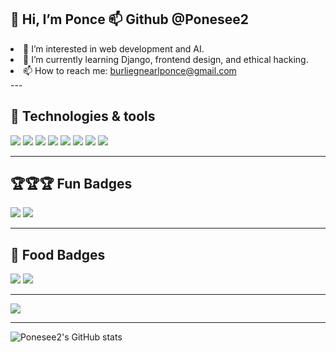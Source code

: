 <div style="display: flex; justify-content: space-between; align-items: start; gap: 20px;">
  
  <!-- Left Section: List -->
  <div>
    <h2>👋 Hi, I’m Ponce 📫 Github @Ponesee2</h2>
    <ul style="margin: 0; padding: 0; list-style-position: inside;">
      <li>👀 I’m interested in web development and AI.</li> 
      <li>🌱 I’m currently learning Django, frontend design, and ethical hacking.</li>
      <li>📫 How to reach me: <a href="mailto:burliegnearlponce@gmail.com">burliegnearlponce@gmail.com</a></li>
    </ul>
  </div>
</div> 
---

## 🔧 Technologies & tools 
<p align="left">
  <img src="https://img.shields.io/badge/ChatGPT-74aa9c?style=for-the-badge&logo=openai&logoColor=white" />
  <img src="https://img.shields.io/badge/Twilio-F22F46?style=for-the-badge&logo=Twilio&logoColor=white" />
  <img src="https://img.shields.io/badge/Django-092E20?style=for-the-badge&logo=django&logoColor=green" />
  <img src="https://img.shields.io/badge/MongoDB-4EA94B?style=for-the-badge&logo=mongodb&logoColor=white" />
  <img src="https://img.shields.io/badge/Sqlite-003B57?style=for-the-badge&logo=sqlite&logoColor=white" />
  <img src="https://img.shields.io/badge/VSCode-0078D4?style=for-the-badge&logo=visual%20studio%20code&logoColor=white" />
  <img src="https://img.shields.io/badge/Visual_Studio-5C2D91?style=for-the-badge&logo=visual%20studio&logoColor=white" />
  <img src="https://img.shields.io/badge/Sublime_Text-575757?style=for-the-badge&logo=sublime-text&logoColor=important" />
</p>

---

## 🏆🏆🏆 Fun Badges   
<p align="left">
  <img src="https://img.shields.io/badge/Hacker-E34F26?style=for-the-badge&logo=kalilinux&logoColor=white" />
  <img src="https://img.shields.io/badge/Proud-Developer-orange?style=for-the-badge&logo=python&logoColor=white"/>
</p>

---

## 🍔 Food Badges  
<p align="left">
  <img src="https://img.shields.io/badge/KFC-F40027?style=for-the-badge&logo=kfc&logoColor=white" />
  <img src="https://img.shields.io/badge/McDonald's-FBC817?style=for-the-badge&logo=McDonald's&logoColor=white" />
</p>

---

<p align="left">
  <img src="https://media4.giphy.com/media/v1.Y2lkPTc5MGI3NjExem1kbWl0eHl0aHFqc3hkaGJhcGQ4emh2NnF2NXJpaWZibWF0dXF1dCZlcD12MV9pbnRlcm5hbF9naWZfYnlfaWQmY3Q9Zw/citBl9yPwnUOs/giphy.gif">
</p>

---

![Ponesee2's GitHub stats](https://github-readme-stats.vercel.app/api?username=Ponesee2&show_icons=true&theme=radical)

</div>
